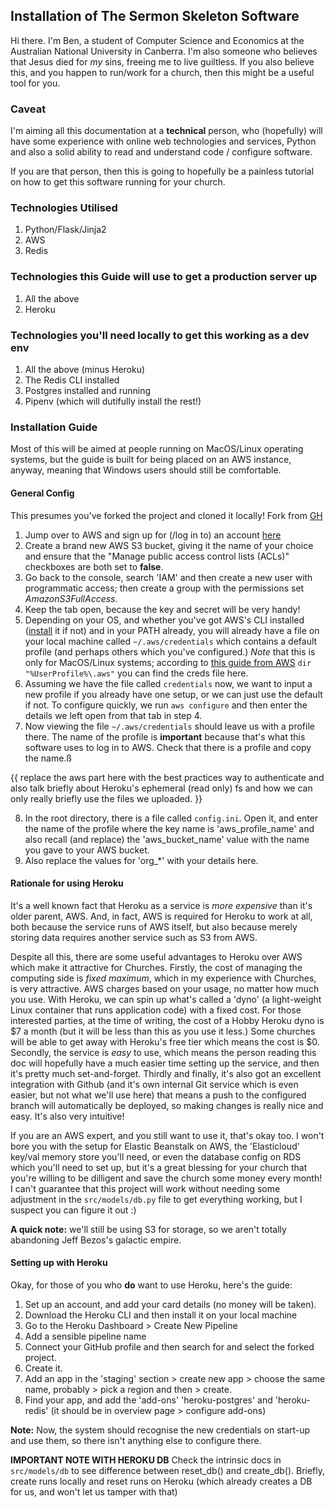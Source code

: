 ## Installation of The Sermon Skeleton Software

Hi there. I'm Ben, a student of Computer Science and Economics at the
Australian National University in Canberra. I'm also someone who believes
that Jesus died for *my* sins, freeing me to live guiltless. If you also
believe this, and you happen to run/work for a church, then this might
be a useful tool for you.

### Caveat
I'm aiming all this documentation at a **technical** person, who (hopefully)
will have some experience with online web technologies and services, Python
and also a solid ability to read and understand code / configure software.

If you are that person, then this is going to hopefully be a painless
tutorial on how to get this software running for your church.


### Technologies Utilised
1. Python/Flask/Jinja2
2. AWS
3. Redis

### Technologies this Guide will use to get a production server up
1. All the above
2. Heroku

### Technologies you'll need locally to get this working as a dev env
1. All the above (minus Heroku)
2. The Redis CLI installed
3. Postgres installed and running
4. Pipenv (which will dutifully install the rest!)

### Installation Guide
Most of this will be aimed at people running on MacOS/Linux operating systems,
but the guide is built for being placed on an AWS instance, anyway, meaning
that Windows users should still be comfortable.

#### General Config
This presumes you've forked the project and cloned it locally!
Fork from [GH](https://github.com/bcartwri96/sermon-skeleton)

1. Jump over to AWS and sign up for (/log in to) an account [here](https://portal.aws.amazon.com/billing/signup#/start)
2. Create a brand new AWS S3 bucket, giving it the name of your choice and
ensure that the "Manage public access control lists (ACLs)" checkboxes are
both set to **false**.
3. Go back to the console, search 'IAM' and then create a new user with programmatic
access; then create a group with the permissions set *AmazonS3FullAccess*.
4. Keep the tab open, because the key and secret will be very handy!
5. Depending on your OS, and whether you've got AWS's CLI installed ([install](https://docs.aws.amazon.com/cli/latest/userguide/cli-chap-install.html) it if
  not) and in your PATH already, you will already have a file on your local machine called
`~/.aws/credentials` which contains a default profile (and perhaps others which
  you've configured.) *Note* that this is only for MacOS/Linux systems; according
  to [this guide from AWS](https://docs.aws.amazon.com/cli/latest/userguide/cli-configure-files.html)
  `dir "%UserProfile%\.aws"` you can find the creds file here.
6. Assuming we have the file called `credentials` now, we want to input a new
profile if you already have one setup, or we can just use the default if not.
To configure quickly, we run `aws configure` and then enter the details we left
open from that tab in step 4.
7. Now viewing the file `~/.aws/credentials` should leave us with a profile
there. The name of the profile is **important** because that's what this software
uses to log in to AWS. Check that there is a profile and copy the name.ß

{{ replace the aws part here with the best practices way to authenticate
  and also talk briefly about Heroku's ephemeral (read only) fs and how
  we can only really briefly use the files we uploaded. }}

8. In the root directory, there is a file called `config.ini`. Open it, and
enter the name of the profile where the key name is 'aws_profile_name' and also
recall (and replace) the 'aws_bucket_name' value with the name you gave to your
AWS bucket.
9. Also replace the values for 'org_*' with your details here.


#### Rationale for using Heroku
It's a well known fact that Heroku as a service is *more expensive* than it's
older parent, AWS. And, in fact, AWS is required for Heroku to work at all, both
because the service runs of AWS itself, but also because merely storing data
requires another service such as S3 from AWS.

Despite all this, there are some useful advantages to Heroku over AWS which make
it attractive for Churches. Firstly, the cost of managing the computing side is
*fixed maximum*, which in my experience with Churches, is very attractive. AWS
charges based on your usage, no matter how much you use. With Heroku, we can spin
up what's called a 'dyno' (a light-weight Linux container that runs application
code) with a fixed cost. For those interested parties, at the time of writing,
the cost of a Hobby Heroku dyno is $7 a month (but it will be less than this as
you use it less.) Some churches will be able to get away with Heroku's free tier
which means the cost is $0. Secondly, the service is *easy* to use, which means
the person reading this doc will hopefully have a much easier time setting up
the service, and then it's pretty much set-and-forget. Thirdly and finally, it's
also got an excellent integration with Github (and it's own internal Git service
which is even easier, but not what we'll use here) that means a push to the configured
branch will automatically be deployed, so making changes is really nice and easy.
It's also very intuitive!

If you are an AWS expert, and you still want to use it, that's okay too. I won't
bore you with the setup for Elastic Beanstalk on AWS, the 'Elasticloud' key/val
memory store you'll need, or even the database config on RDS which you'll need
to set up, but it's a great blessing for your church that you're willing to be
dilligent and save the church some money every month! I can't guarantee that this
project will work without needing some adjustment in the `src/models/db.py` file
to get everything working, but I suspect you can figure it out :)

**A quick note:** we'll still be using S3 for storage, so we aren't totally
abandoning Jeff Bezos's galactic empire.

#### Setting up with Heroku
Okay, for those of you who **do** want to use Heroku, here's the guide:

1. Set up an account, and add your card details (no money will be taken).
2. Download the Heroku CLI and then install it on your local machine
3. Go to the Heroku Dashboard > Create New Pipeline
4. Add a sensible pipeline name
5. Connect your GitHub profile and then search for and select the forked
project.
6. Create it.
7. Add an app in the 'staging' section > create new app > choose the same name,
probably > pick a region and then > create.
8. Find your app, and add the 'add-ons' 'heroku-postgres' and 'heroku-redis'
(it should be in overview page > configure add-ons)

**Note:** Now, the system should recognise the new credentials on start-up and use them,
so there isn't anything else to configure there.

**IMPORTANT NOTE WITH HEROKU DB**
Check the intrinsic docs in `src/models/db` to see difference between reset_db()
and create_db(). Briefly, create runs locally and reset runs on Heroku (which already
  creates a DB for us, and won't let us tamper with that)
